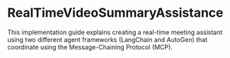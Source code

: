 # RealTimeVideoSummaryAssistance
This implementation guide explains creating a real-time meeting assistant using two different agent frameworks (LangChain and AutoGen) that coordinate using the Message-Chaining Protocol (MCP). 
